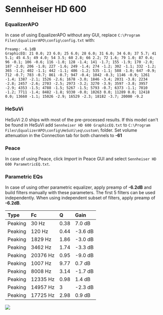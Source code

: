 # Sennheiser HD 600

### EqualizerAPO
In case of using EqualizerAPO without any GUI, replace `C:\Program Files\EqualizerAPO\config\config.txt`
with:
```
Preamp: -6.1dB
GraphicEQ: 21 0.0; 23 6.0; 25 6.0; 28 6.0; 31 6.0; 34 6.0; 37 5.7; 41 5.1; 45 4.5; 49 4.0; 54 3.5; 60 2.8; 66 2.2; 72 1.6; 79 1.0; 87 0.4; 96 -0.1; 106 -0.6; 116 -1.0; 128 -1.4; 141 -1.7; 155 -1.9; 170 -2.0; 187 -2.0; 206 -1.8; 227 -1.6; 249 -1.4; 274 -1.2; 302 -1.1; 332 -1.2; 365 -1.2; 402 -1.1; 442 -1.1; 486 -1.2; 535 -1.1; 588 -1.0; 647 -0.9; 712 -0.7; 783 -0.7; 861 -0.7; 947 -0.4; 1042 -0.3; 1146 -0.9; 1261 -1.4; 1387 -2.1; 1526 -2.6; 1678 -3.0; 1846 -3.4; 2031 -3.8; 2234 -2.8; 2457 -2.6; 2703 -2.5; 2973 -3.2; 3270 -3.9; 3597 -3.8; 3957 -2.9; 4353 -1.5; 4788 -1.5; 5267 -1.5; 5793 -0.7; 6373 -1.1; 7010 -1.2; 7711 -1.4; 8482 -1.8; 9330 -0.0; 10263 0.0; 11289 0.0; 12418 0.0; 13660 -1.1; 15026 -2.9; 16529 -2.3; 18182 -3.7; 20000 -9.2
```

### HeSuVi
HeSuVi 2.0 ships with most of the pre-processed results. If this model can't be found in HeSuVi add
`Sennheiser HD 600 GraphicEQ.txt` to `C:\Program Files\EqualizerAPO\config\HeSuVi\eq\custom\` folder.
Set volume attenuation in the Connection tab for both channels to **-61**

### Peace
In case of using Peace, click *Import* in Peace GUI and select `Sennheiser HD 600 ParametricEQ.txt`.

### Parametric EQs
In case of using other parametric equalizer, apply preamp of **-6.2dB** and build filters manually
with these parameters. The first 5 filters can be used independently.
When using independent subset of filters, apply preamp of **-6.2dB**.

| Type    | Fc       |    Q | Gain    |
|:--------|:---------|:-----|:--------|
| Peaking | 30 Hz    | 0.38 | 7.0 dB  |
| Peaking | 120 Hz   | 0.44 | -3.6 dB |
| Peaking | 1829 Hz  | 1.86 | -3.0 dB |
| Peaking | 3462 Hz  | 1.74 | -3.3 dB |
| Peaking | 20376 Hz | 0.95 | -9.0 dB |
| Peaking | 1007 Hz  | 9.77 | 0.7 dB  |
| Peaking | 8008 Hz  | 3.14 | -1.7 dB |
| Peaking | 12335 Hz | 0.98 | 1.4 dB  |
| Peaking | 14957 Hz | 3    | -2.3 dB |
| Peaking | 17725 Hz | 2.98 | 0.9 dB  |

![](https://raw.githubusercontent.com/jaakkopasanen/AutoEq/master/results/rtings/avg/Sennheiser%20HD%20600/Sennheiser%20HD%20600.png)